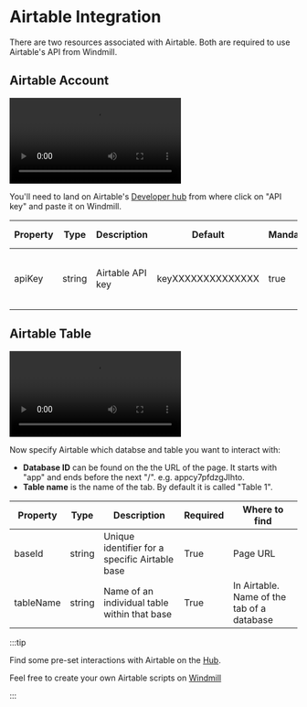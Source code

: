 # Airtable Integration

There are two resources associated with Airtable. Both are required to use Airtable's API from Windmill.

## Airtable Account

<video
    className="border-2 rounded-xl object-cover w-full h-full"
    autoPlay
    loop
    controls
    id="main-video"
    src="/videos/adding_airtable_resource.mp4"
/>
<br/>

You'll need to land on Airtable's [Developer hub](https://airtable.com/create/tokens) from where click on "API key" and paste it on Windmill.

| Property | Type   | Description            | Default          | Mandatory | Where to find                                  |
|----------|--------|------------------------|------------------|-----------|------------------------------------------------|
| apiKey   | string | Airtable API key       | keyXXXXXXXXXXXXXX| true      | Airtable Account > API > Generate API Key      |



## Airtable Table

<video
    className="border-2 rounded-xl object-cover w-full h-full"
    autoPlay
    loop
    controls
    id="main-video"
    src="/videos/adding_airtable_table.mp4"
/>
<br/>

Now specify Airtable which databse and table you want to interact with:

- **Database ID** can be found on the the URL of the page. It starts with "app" and ends before the next "/". e.g. appcy7pfdzgJIhto.
- **Table name** is the name of the tab. By default it is called "Table 1".

| Property   | Type    | Description | Required | Where to find        |
|------------|---------|-------------|----------|----------------------|
| baseId     | string  |         Unique identifier for a specific Airtable base     | True     | Page URL |
| tableName  | string  |        Name of an individual table within that base     | True     | In Airtable. Name of the tab of a database |


:::tip

Find some pre-set interactions with Airtable on the [Hub](https://hub.windmill.dev/integrations/airtable).

Feel free to create your own Airtable scripts on [Windmill](../getting_started/00_how_to_use_windmill/index.md)

:::